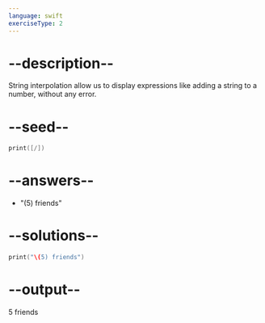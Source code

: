 ```yaml
---
language: swift
exerciseType: 2
---
```


# --description--

String interpolation allow us to display expressions like adding a string to a number, without any error.

# --seed--

```swift
print([/])
```

# --answers--

- "\(5) friends"

# --solutions--

```swift
print("\(5) friends")
```

# --output--

5 friends
